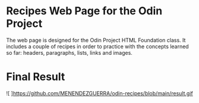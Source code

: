 # Recipes Web Page for the Odin Project

The web page is designed for the Odin Project HTML Foundation class. It includes a couple of recipes in order to practice with the concepts learned so far: headers, paragraphs, lists, links and images.

# Final Result
![ ]https://github.com/MENENDEZGUERRA/odin-recipes/blob/main/result.gif

